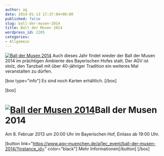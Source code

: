 ```yaml
---
author: ag
date: 2014-01-13 17:37:04+00:00
published: false
slug: ball-der-musen-2014
title: Ball der Musen 2014
wordpress_id: 2285
categories:
- Allgemein
---
```


[![Ball der Musen 2014](https://www.agv-muenchen.de/wp-content/uploads/2013/10/Flyer_Ball_14.jpg)](https://www.agv-muenchen.de/ai1ec_event/ball-der-musen-2014/?instance_id=)
Auch dieses Jahr findet wieder der Ball der Musen 2014 im prächtigen Ambiente des Bayerischen Hofes statt. Der AGV ist stolz, den Tanzball mit über 40-jähriger Tradition ein weiteres Mal veranstalten zu dürfen.

[box type="info"]
Es sind noch Karten erhältlich.
[/box]

[box]

# [![Ball der Musen 2014](https://www.agv-muenchen.de/wp-content/uploads/2013/10/Flyer_Ball_14.jpg)](https://www.agv-muenchen.de/ai1ec_event/ball-der-musen-2014/?instance_id=)Ball der Musen 2014

Am 8. Februar 2013 um 20:00 Uhr im Bayerischen Hof, Einlass ab 19:00 Uhr.

[button link="https://www.agv-muenchen.de/ai1ec_event/ball-der-musen-2014/?instance_id=" color="black"] Mehr Informationen[/button]
[/box]
